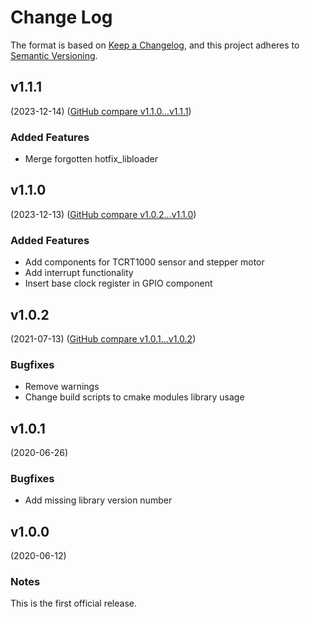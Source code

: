 # Change Log

The format is based on [Keep a Changelog](https://keepachangelog.com/en/1.0.0/),
and this project adheres to [Semantic Versioning](https://semver.org/spec/v2.0.0.html).


## v1.1.1
(2023-12-14) ([GitHub compare v1.1.0...v1.1.1](https://github.com/flink-project/flinklib/compare/v1.1.0...v1.1.1))

### Added Features
* Merge forgotten hotfix_libloader 


## v1.1.0
(2023-12-13) ([GitHub compare v1.0.2...v1.1.0](https://github.com/flink-project/flinklib/compare/v1.0.2...v1.1.0))

### Added Features
* Add components for TCRT1000 sensor and stepper motor
* Add interrupt functionality
* Insert base clock register in GPIO component 


## v1.0.2
(2021-07-13) ([GitHub compare v1.0.1...v1.0.2](https://github.com/flink-project/flinklib/compare/v1.0.1...v1.0.2))

### Bugfixes
 * Remove warnings
 * Change build scripts to cmake modules library usage


## v1.0.1
(2020-06-26)

### Bugfixes
 * Add missing library version number


## v1.0.0
(2020-06-12)

### Notes
This is the first official release.

